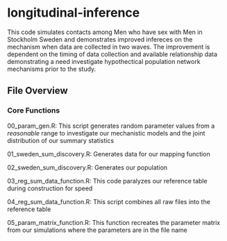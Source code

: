 # longitudinal-inference

This code simulates contacts among Men who have sex with Men in Stockholm Sweden and demonstrates improved infereces on the mechanism when data are collected in two waves. The improvement is dependent on the timing of data collection and available relationship data demonstrating a need investigate hypothectical population network mechanisms prior to the study. 

## File Overview

### Core Functions

00_param_gen.R: This script generates random parameter values from a *reasonable* range to investigate our mechanistic models and the joint distribution of our summary statistics

01_sweden_sum_discovery.R: Generates data for our mapping function

02_sweden_sum_discovery.R: Generates our population

03_reg_sum_data_function.R: This code paralyzes our reference table during construction for speed

04_reg_sum_data_function.R: This script combines all raw files into the reference table

05_param_matrix_function.R: This function recreates the parameter matrix from our simulations where the parameters are in the file name



